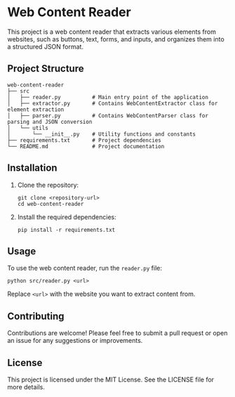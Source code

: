 # Web Content Reader

This project is a web content reader that extracts various elements from websites, such as buttons, text, forms, and inputs, and organizes them into a structured JSON format.

## Project Structure

```
web-content-reader
├── src
│   ├── reader.py          # Main entry point of the application
│   ├── extractor.py       # Contains WebContentExtractor class for element extraction
│   ├── parser.py          # Contains WebContentParser class for parsing and JSON conversion
│   └── utils
│       └── __init__.py    # Utility functions and constants
├── requirements.txt       # Project dependencies
└── README.md              # Project documentation
```

## Installation

1. Clone the repository:
   ```
   git clone <repository-url>
   cd web-content-reader
   ```

2. Install the required dependencies:
   ```
   pip install -r requirements.txt
   ```

## Usage

To use the web content reader, run the `reader.py` file:

```
python src/reader.py <url>
```

Replace `<url>` with the website you want to extract content from.

## Contributing

Contributions are welcome! Please feel free to submit a pull request or open an issue for any suggestions or improvements.

## License

This project is licensed under the MIT License. See the LICENSE file for more details.